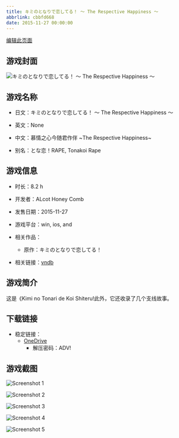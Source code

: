 ```yaml
---
title: キミのとなりで恋してる！ 〜 The Respective Happiness 〜
abbrlink: cbbfd668
date: 2015-11-27 00:00:00
---
```

[编辑此页面](https://github.com/ACG-3/ADV3-source/blob/main/source/_posts/games/%E3%82%AD%E3%83%9F%E3%81%AE%E3%81%A8%E3%81%AA%E3%82%8A%E3%81%A7%E6%81%8B%E3%81%97%E3%81%A6%E3%82%8B%EF%BC%81%20%E3%80%9C%20The%20Respective%20Happiness%20%E3%80%9C.md)

## 游戏封面

![キミのとなりで恋してる！ 〜 The Respective Happiness 〜](https://pan.timero.xyz/d/onedrive/img_lib_001/%E3%82%AD%E3%83%9F%E3%81%AE%E3%81%A8%E3%81%AA%E3%82%8A%E3%81%A7%E6%81%8B%E3%81%97%E3%81%A6%E3%82%8B%EF%BC%81%20%E3%80%9C%20The%20Respective%20Happiness%20%E3%80%9C_cover.avif)


## 游戏名称

- 日文：キミのとなりで恋してる！ 〜 The Respective Happiness 〜
- 英文：None
- 中文：慕情之心今随君作伴 ~The Respective Happiness~

- 别名：とな恋！RAPE, Tonakoi Rape


## 游戏信息

- 时长：8.2 h
- 开发者：ALcot Honey Comb
- 发售日期：2015-11-27
- 游戏平台：win, ios, and
- 相关作品：
   - 原作：キミのとなりで恋してる！

- 相关链接：[vndb](https://vndb.org/v17651)


## 游戏简介

这是《Kimi no Tonari de Koi Shiteru!此外，它还收录了几个支线故事。




## 下载链接

- 稳定链接：
    - [OneDrive](https://pan.timero.xyz/onedrive/adv_lib_001/%E3%82%AD%E3%83%9F%E3%81%AE%E3%81%A8%E3%81%AA%E3%82%8A%E3%81%A7%E6%81%8B%E3%81%97%E3%81%A6%E3%82%8B%EF%BC%81%20%E3%80%9C%20The%20Respective%20Happiness%20%E3%80%9C)
        - 解压密码：ADV!



## 游戏截图


![Screenshot 1](https://pan.timero.xyz/d/onedrive/img_lib_001/%E3%82%AD%E3%83%9F%E3%81%AE%E3%81%A8%E3%81%AA%E3%82%8A%E3%81%A7%E6%81%8B%E3%81%97%E3%81%A6%E3%82%8B%EF%BC%81%20%E3%80%9C%20The%20Respective%20Happiness%20%E3%80%9C_Screenshot_1.avif)

![Screenshot 2](https://pan.timero.xyz/d/onedrive/img_lib_001/%E3%82%AD%E3%83%9F%E3%81%AE%E3%81%A8%E3%81%AA%E3%82%8A%E3%81%A7%E6%81%8B%E3%81%97%E3%81%A6%E3%82%8B%EF%BC%81%20%E3%80%9C%20The%20Respective%20Happiness%20%E3%80%9C_Screenshot_2.avif)

![Screenshot 3](https://pan.timero.xyz/d/onedrive/img_lib_001/%E3%82%AD%E3%83%9F%E3%81%AE%E3%81%A8%E3%81%AA%E3%82%8A%E3%81%A7%E6%81%8B%E3%81%97%E3%81%A6%E3%82%8B%EF%BC%81%20%E3%80%9C%20The%20Respective%20Happiness%20%E3%80%9C_Screenshot_3.avif)

![Screenshot 4](https://pan.timero.xyz/d/onedrive/img_lib_001/%E3%82%AD%E3%83%9F%E3%81%AE%E3%81%A8%E3%81%AA%E3%82%8A%E3%81%A7%E6%81%8B%E3%81%97%E3%81%A6%E3%82%8B%EF%BC%81%20%E3%80%9C%20The%20Respective%20Happiness%20%E3%80%9C_Screenshot_4.avif)

![Screenshot 5](https://pan.timero.xyz/d/onedrive/img_lib_001/%E3%82%AD%E3%83%9F%E3%81%AE%E3%81%A8%E3%81%AA%E3%82%8A%E3%81%A7%E6%81%8B%E3%81%97%E3%81%A6%E3%82%8B%EF%BC%81%20%E3%80%9C%20The%20Respective%20Happiness%20%E3%80%9C_Screenshot_5.avif)

